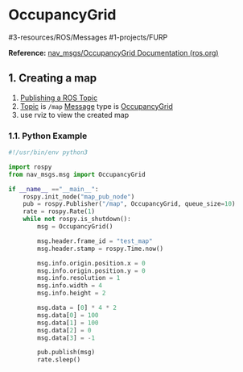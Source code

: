 # OccupancyGrid
#3-resources/ROS/Messages #1-projects/FURP 

**Reference:**
[nav_msgs/OccupancyGrid Documentation (ros.org)](https://docs.ros.org/en/lunar/api/nav_msgs/html/msg/OccupancyGrid.html)

## 1. Creating a map
1. [Publishing a ROS Topic](https://github.com/FURP-2023-2024/Zaihong_Weekly_Log/blob/main/Notes/Publishing%20a%20ROS%20Topic.md)
2. [Topic](https://github.com/FURP-2023-2024/Zaihong_Weekly_Log/blob/main/Notes/Topic.md) is `/map` [Message](https://github.com/FURP-2023-2024/Zaihong_Weekly_Log/blob/main/Notes/Message.md) type is [OccupancyGrid](https://github.com/FURP-2023-2024/Zaihong_Weekly_Log/blob/main/Notes/OccupancyGrid.md)
3. use rviz to view the created map

### 1.1. Python Example
```python
#!/usr/bin/env python3

import rospy
from nav_msgs.msg import OccupancyGrid

if __name__ =="__main__":
    rospy.init_node("map_pub_node")
    pub = rospy.Publisher("/map", OccupancyGrid, queue_size=10)
    rate = rospy.Rate(1)
    while not rospy.is_shutdown():
        msg = OccupancyGrid()

        msg.header.frame_id = "test_map"
        msg.header.stamp = rospy.Time.now()

        msg.info.origin.position.x = 0
        msg.info.origin.position.y = 0
        msg.info.resolution = 1
        msg.info.width = 4
        msg.info.height = 2

        msg.data = [0] * 4 * 2
        msg.data[0] = 100
        msg.data[1] = 100
        msg.data[2] = 0
        msg.data[3] = -1

        pub.publish(msg)
        rate.sleep()
```